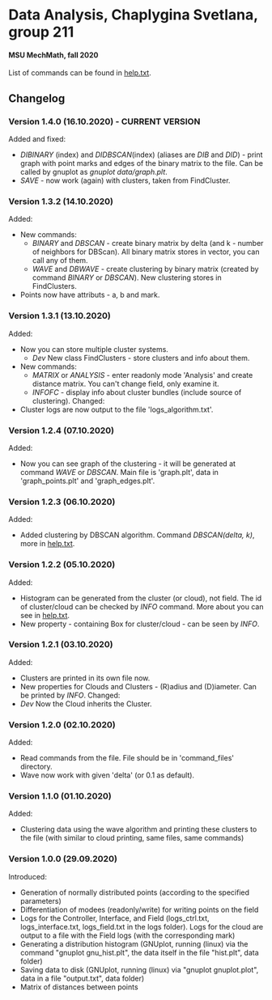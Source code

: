 # Data Analysis, Chaplygina Svetlana, group 211
#### MSU MechMath, fall 2020
List of commands can be found in [help.txt](help.txt).

## Changelog

### **Version 1.4.0 (16.10.2020)** - CURRENT VERSION
Added and fixed:
  - *DIBINARY* (index) and *DIDBSCAN*(index) (aliases are *DIB* and *DID*) - print graph with point marks and edges of the binary matrix to the file. Can be called by gnuplot as *gnuplot data/graph.plt*.
  - *SAVE* - now work (again) with clusters, taken from FindCluster.

### **Version 1.3.2 (14.10.2020)**
Added:
  - New commands:
      + *BINARY* and *DBSCAN* - create binary matrix by delta (and k - number of neighbors for DBScan). All binary matrix stores in vector, you can call any of them.
      + *WAVE* and *DBWAVE* - create clustering by binary matrix (created by command *BINARY* or *DBSCAN*). New clustering stores in FindClusters.
  - Points now have attributs - a, b and mark.

### **Version 1.3.1 (13.10.2020)**
Added:
  - Now you can store multiple cluster systems. 
      + *Dev* New class FindClusters - store clusters and info about them.
  - New commands:
      + *MATRIX* or *ANALYSIS* - enter readonly mode 'Analysis' and create distance matrix. You can't change field, only examine it.
      + *INFOFC* - display info about cluster bundles (include source of clustering).
Changed:
  - Сluster logs are now output to the file 'logs_algorithm.txt'.

### **Version 1.2.4 (07.10.2020)**
Added:
  - Now you can see graph of the clustering - it will be generated at command *WAVE* or *DBSCAN*. Main file is 'graph.plt', data in 'graph_points.plt' and 'graph_edges.plt'.

### **Version 1.2.3 (06.10.2020)**
Added:
  - Added clustering by DBSCAN algorithm. Command *DBSCAN(delta, k)*, more in [help.txt](help.txt).

### **Version 1.2.2 (05.10.2020)**
Added:
  - Histogram can be generated from the cluster (or cloud), not field.
      The id of cluster/cloud can be checked by *INFO* command. More about you can see in [help.txt](help.txt).
  - New property - containing Box for cluster/cloud - can be seen by *INFO*.

### **Version 1.2.1 (03.10.2020)**
Added:
  - Clusters are printed in its own file now.
  - New properties for Clouds and Clusters - (R)adius and (D)iameter. Can be printed by *INFO*.
Changed:
  - *Dev* Now the Сloud inherits the Сluster.

### **Version 1.2.0 (02.10.2020)**
Added:
  - Read commands from the file. File should be in 'command_files' directory.
  - Wave now work with given 'delta' (or 0.1 as default).

### **Version 1.1.0 (01.10.2020)**
Added:
  - Clustering data using the wave algorithm and printing these clusters to the file (with similar to cloud printing, same files, same commands)

### **Version 1.0.0 (29.09.2020)**
Introduced:
  - Generation of normally distributed points (according to the specified parameters)
  - Differentiation of modees (readonly/write) for writing points on the field
  - Logs for the Controller, Interface, and Field (logs_ctrl.txt, logs_interface.txt, logs_field.txt in the logs folder). Logs for the cloud are output to a file with the Field logs (with the corresponding mark)
  - Generating a distribution histogram (GNUplot, running (linux) via the command "gnuplot gnu_hist.plt", the data itself in the file "hist.plt", data folder)
  - Saving data to disk (GNUplot, running (linux) via "gnuplot gnuplot.plot", data in a file "output.txt", data folder)
  - Matrix of distances between points
